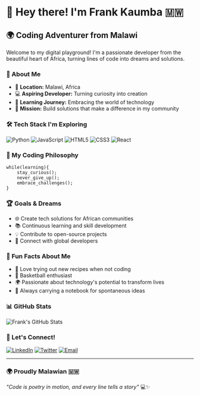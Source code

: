 # 👋 Hey there! I'm Frank Kaumba 🇲🇼

## 🌍 Coding Adventurer from Malawi

Welcome to my digital playground! I'm a passionate developer from the beautiful heart of Africa, turning lines of code into dreams and solutions.

### 🚀 About Me

- 📍 **Location:** Malawi, Africa
- 💻 **Aspiring Developer:** Turning curiosity into creation
- 🌱 **Learning Journey:** Embracing the world of technology
- 🎯 **Mission:** Build solutions that make a difference in my community

### 🛠 Tech Stack I'm Exploring

![Python](https://img.shields.io/badge/-Python-05122A?style=flat&logo=python)
![JavaScript](https://img.shields.io/badge/-JavaScript-05122A?style=flat&logo=javascript)
![HTML5](https://img.shields.io/badge/-HTML5-05122A?style=flat&logo=html5)
![CSS3](https://img.shields.io/badge/-CSS3-05122A?style=flat&logo=css3)
![React](https://img.shields.io/badge/-React-05122A?style=flat&logo=react)

### 🌈 My Coding Philosophy

```
while(learning){
    stay_curious();
    never_give_up();
    embrace_challenges();
}
```

### 🏆 Goals & Dreams

- 🌐 Create tech solutions for African communities
- 📚 Continuous learning and skill development
- 💡 Contribute to open-source projects
- 🤝 Connect with global developers

### 🌟 Fun Facts About Me

- 🍲 Love trying out new recipes when not coding
- 🏀 Basketball enthusiast
- 🌍 Passionate about technology's potential to transform lives
- 📖 Always carrying a notebook for spontaneous ideas

### 📊 GitHub Stats

![Frank's GitHub Stats](https://github-readme-stats.vercel.app/api?username=frankkaumba&show_icons=true&theme=radical)

### 🤝 Let's Connect!

[![LinkedIn](https://img.shields.io/badge/-LinkedIn-05122A?style=flat&logo=linkedin)](https://www.linkedin.com/in/frankkaumba)
[![Twitter](https://img.shields.io/badge/-Twitter-05122A?style=flat&logo=twitter)](https://twitter.com/frankkaumba)
[![Email](https://img.shields.io/badge/-Email-05122A?style=flat&logo=gmail)](mailto:frankkaumba@example.com)

---

### 🌍 Proudly Malawian  🇲🇼

*"Code is poetry in motion, and every line tells a story"* 💻✨

<!---
efkidgamerdev/efkidgamerdev is a ✨ special ✨ repository because its `README.md` (this file) appears on your GitHub profile.
You can click the Preview link to take a look at your changes.
--->
